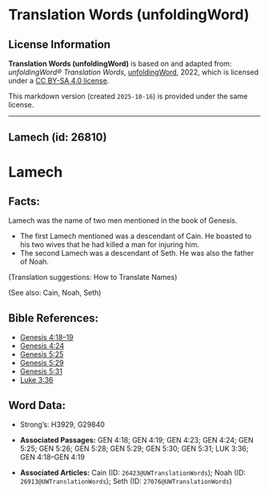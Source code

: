 # Translation Words (unfoldingWord)

## License Information

**Translation Words (unfoldingWord)** is based on and adapted from: _unfoldingWord® Translation Words_, [unfoldingWord](https://unfoldingword.org/utw), 2022, which is licensed under a [CC BY-SA 4.0 license](https://creativecommons.org/licenses/by-sa/4.0/legalcode.en).

This markdown version (created `2025-10-16`) is provided under the same license.



--------------------------------

## Lamech (id: 26810)

Lamech
======

Facts:
------

Lamech was the name of two men mentioned in the book of Genesis.

* The first Lamech mentioned was a descendant of Cain. He boasted to his two wives that he had killed a man for injuring him.
* The second Lamech was a descendant of Seth. He was also the father of Noah.

(Translation suggestions: How to Translate Names)

(See also: Cain, Noah, Seth)

Bible References:
-----------------

* [Genesis 4:18–19](https://ref.ly/Gen4:18-Gen4:19)
* [Genesis 4:24](https://ref.ly/Gen4:24)
* [Genesis 5:25](https://ref.ly/Gen5:25)
* [Genesis 5:29](https://ref.ly/Gen5:29)
* [Genesis 5:31](https://ref.ly/Gen5:31)
* [Luke 3:36](https://ref.ly/Luke3:36)

Word Data:
----------

* Strong’s: H3929, G29840

* **Associated Passages:** GEN 4:18; GEN 4:19; GEN 4:23; GEN 4:24; GEN 5:25; GEN 5:26; GEN 5:28; GEN 5:29; GEN 5:30; GEN 5:31; LUK 3:36; GEN 4:18–GEN 4:19
* **Associated Articles:** Cain (ID: `26423@UWTranslationWords`); Noah (ID: `26913@UWTranslationWords`); Seth (ID: `27076@UWTranslationWords`)

